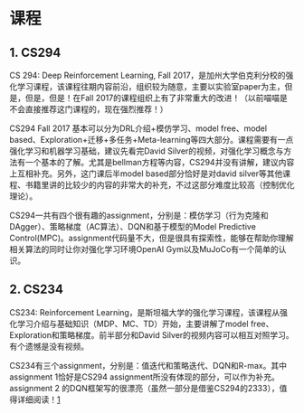 # 课程

## 1. CS294

CS 294: Deep Reinforcement Learning, Fall 2017，是加州大学伯克利分校的强化学习课程，该课程往期内容前沿，组织较为随意，主要以实验室paper为主，但是，但是，但是！在Fall 2017的课程组织上有了非常重大的改进！（以前喵喵是不会直接推荐这门课程的，现在强烈推荐！）

CS294 Fall 2017 基本可以分为DRL介绍+模仿学习、model free、model based、Exploration+迁移+多任务+Meta-learning等四大部分。课程需要有一点强化学习和机器学习基础，建议先看完David Silver的视频，对强化学习概念与方法有一个基本的了解。尤其是bellman方程等内容，CS294并没有讲解，建议内容上互相补充。另外，这门课后半model based部分恰好是对david silver等其他课程、书籍里讲的比较少的内容的非常大的补充，不过这部分难度比较高（控制优化理论）。

CS294一共有四个很有趣的assignment，分别是：模仿学习（行为克隆和DAgger）、策略梯度（AC算法）、DQN和基于模型的Model Predictive Control(MPC)。assignment代码量不大，但是很具有探索性，能够在帮助你理解相关算法的同时让你对强化学习环境OpenAI Gym以及MuJoCo有一个简单的认识。

## 2. CS234

CS234: Reinforcement Learning，是斯坦福大学的强化学习课程，该课程从强化学习介绍与基础知识（MDP、MC、TD）开始，主要讲解了model free、Exploration和策略梯度。前半部分和David Silver的视频内容可以相互对照学习。有个遗憾是没有视频。

CS234有三个assignment，分别是：值迭代和策略迭代、DQN和R-max。其中assignment 1恰好是CS294 assignment所没有体现的部分，可以作为补充。assignment 2 的DQN框架写的很漂亮（虽然一部分是借鉴CS294的2333），值得详细阅读！[1]


[1]: https://zhuanlan.zhihu.com/p/33442519
